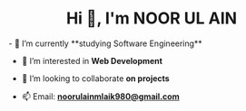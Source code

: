 <h1 align="center">Hi 👋, I'm NOOR UL AIN</h1>
- 🔭 I’m currently **studying Software Engineering**

- 🤝 I’m interested in **Web Development**

- 👯 I’m looking to collaborate **on projects**

- 📫 Email: **noorulainmlaik980@gmail.com**

<p align="left">
</p>
